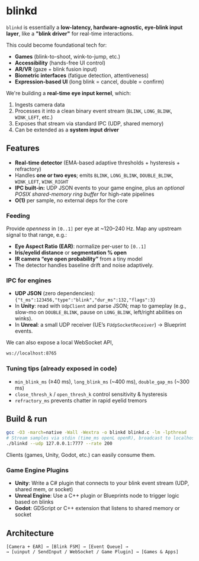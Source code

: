 # blinkd

`blinkd` is essentially a **low-latency, hardware-agnostic, eye-blink input layer**, like a **"blink driver"** for real-time interactions.

This could become foundational tech for:

* **Games** (blink-to-shoot, wink-to-jump, etc.)
* **Accessibility** (hands-free UI control)
* **AR/VR** (gaze + blink fusion input)
* **Biometric interfaces** (fatigue detection, attentiveness)
* **Expression-based UI** (long blink = cancel, double = confirm)

We're building a **real-time eye input kernel**, which:

1. Ingests camera data
2. Processes it into a clean binary event stream (`BLINK`, `LONG_BLINK`, `WINK_LEFT`, etc.)
3. Exposes that stream via standard IPC (UDP, shared memory)
4. Can be extended as a **system input driver**

## Features

- **Real-time detector** (EMA-based adaptive thresholds + hysteresis + refractory)
- Handles **one or two eyes**; emits `BLINK`, `LONG_BLINK`, `DOUBLE_BLINK`, `WINK_LEFT`, `WINK_RIGHT`
- **IPC built-in:** UDP JSON events to your game engine, plus an _optional POSIX shared-memory ring buffer_ for high-rate pipelines
- **O(1)** per sample, no external deps for the core

### Feeding

Provide _openness_ in `[0..1]` per eye at ~120–240 Hz. Map any upstream signal to that range, e.g.:

- **Eye Aspect Ratio (EAR)**: normalize per-user to `[0..1]`
- **Iris/eyelid distance** or **segmentation % open**
- **IR camera “eye open probability”** from a tiny model
- The detector handles baseline drift and noise adaptively.

### IPC for engines

* **UDP JSON** (zero dependencies):
  `{"t_ms":123456,"type":"blink","dur_ms":132,"flags":3}`
* In **Unity**: read with `UdpClient` and parse JSON; map to gameplay (e.g., slow-mo on `DOUBLE_BLINK`, pause on `LONG_BLINK`, left/right abilities on winks).
* In **Unreal**: a small UDP receiver (UE’s `FUdpSocketReceiver`) → Blueprint events.

We can also expose a local WebSocket API,

```bash
ws://localhost:8765
```

### Tuning tips (already exposed in code)

* `min_blink_ms` (≥40 ms), `long_blink_ms` (\~400 ms), `double_gap_ms` (\~300 ms)
* `close_thresh_k` / `open_thresh_k` control sensitivity & hysteresis
* `refractory_ms` prevents chatter in rapid eyelid tremors

## Build & run

```bash
gcc -O3 -march=native -Wall -Wextra -o blinkd blinkd.c -lm -lpthread
# Stream samples via stdin (time_ms openL openR), broadcast to localhost:7777
./blinkd --udp 127.0.0.1:7777 --rate 200
```

Clients (games, Unity, Godot, etc.) can easily consume them.

### Game Engine Plugins

* **Unity**: Write a C# plugin that connects to your blink event stream (UDP, shared mem, or socket)
* **Unreal Engine**: Use a C++ plugin or Blueprints node to trigger logic based on blinks
* **Godot**: GDScript or C++ extension that listens to shared memory or socket

## Architecture

```
[Camera + EAR] → [Blink FSM] → [Event Queue] → 
→ [uinput / SendInput / WebSocket / Game Plugin] → [Games & Apps]
```
